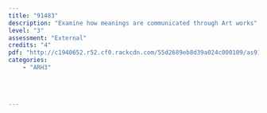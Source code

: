 ```yaml
---
title: "91483"
description: "Examine how meanings are communicated through Art works"
level: "3"
assessment: "External"
credits: "4"
pdf: "http://c1940652.r52.cf0.rackcdn.com/55d2689eb8d39a024c000109/as91483.pdf"
categories:
    - "ARH3"
    
    
    
    
---
```

